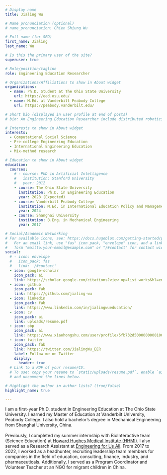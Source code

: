 ```yaml
---
# Display name
title: Jialing Wu

# Name pronunciation (optional)
# name_pronunciation: Chien Shiung Wu

# Full name (for SEO)
first_name: Jialing
last_name: Wu

# Is this the primary user of the site?
superuser: true

# Role/position/tagline
role: Engineering Education Researcher

# Organizations/Affiliations to show in About widget
organizations:
  - name: Ph.D. Student at The Ohio State University
    url: https://eed.osu.edu/
  - name: M.Ed. at Vanderbilt Peabody College
    url: https://peabody.vanderbilt.edu/

# Short bio (displayed in user profile at end of posts)
# bio: An Engineering Education Researcher include distributed robotics, mobile computing and programmable matter.

# Interests to show in About widget
interests:
  - Computational Social Science
  - Pre-college Engineering Education
  - International Engineering Education
  - Mix-method research

# Education to show in About widget
education:
  courses:
    # - course: PhD in Artificial Intelligence
    #   institution: Stanford University
    #   year: 2012
    - course: The Ohio State University
      institution: Ph.D. in Engineering Education
      year: 2028 (Expected)
    - course: Vanderbilt Peabody College
      institution: M.Ed. in International Education Policy and Management
      year: 2024
    - course: Shanghai University
      institution: B.Eng. in Mechanical Engineering
      year: 2017

# Social/Academic Networking
# For available icons, see: https://docs.hugoblox.com/getting-started/page-builder/#icons
#   For an email link, use "fas" icon pack, "envelope" icon, and a link in the
#   form "mailto:your-email@example.com" or "/#contact" for contact widget.
social:
  # - icon: envelope
  #   icon_pack: fas
  #   link: '/#contact'
  - icon: google-scholar
    icon_pack: ai
    link: https://scholar.google.com/citations?view_op=list_works&hl=en&user=1qK9_vUAAAAJ&gmla=AH8HC4wvVuZhMRV6-ydQyN6xbvUVjGHvee6z8-zP_gXzEn-TfeM8uFENirTtK4IXuRd5AOlONeVWPrDoDkfd6kMjsxP_UoDwTT8w8JqD9GHBbqtPjeIP
  - icon: github
    icon_pack: fab
    link: https://github.com/jialing-wu
  - icon: linkedin
    icon_pack: fab
    link: https://www.linkedin.com/in/jialingwueducation/
  - icon: cv
    icon_pack: ai
    link: uploads/resume.pdf
  - icon: obp
    icon_pack: ai
    link: https://www.xiaohongshu.com/user/profile/5fb732d5000000000100b1ef
  - icon: twitter
    icon_pack: fab
    link: https://twitter.com/JialingWu_EER
    label: Follow me on Twitter
    display:
      header: true
  # Link to a PDF of your resume/CV.
  # To use: copy your resume to `static/uploads/resume.pdf`, enable `ai` icons in `params.yaml`,
  # and uncomment the lines below.

# Highlight the author in author lists? (true/false)
highlight_name: true

---
```

I am a first-year Ph.D. student in Engineering Education at The Ohio State University. I earned my Master of Education at Vanderbilt University, Peabody College. I also hold a bachelor’s degree in Mechanical Engineering from Shanghai University, China. <br> 
<br>
Previously, I completed my summer internship with BioInteractive team (Science Education) at [Howard Hughes Medical Institute (HHMI)](https://www.biointeractive.org/). I also served as a Research Assistant at [Engineering for Us All](https://e4usa.org). From 2017 to 2022, I worked as a headhunter, recruiting leadership team members for companies in the field of education, consulting, finance, industry, and pharmaceuticals. Additionally, I served as a Program Coordinator and Volunteer Teacher at an NGO for migrant children in China. 
